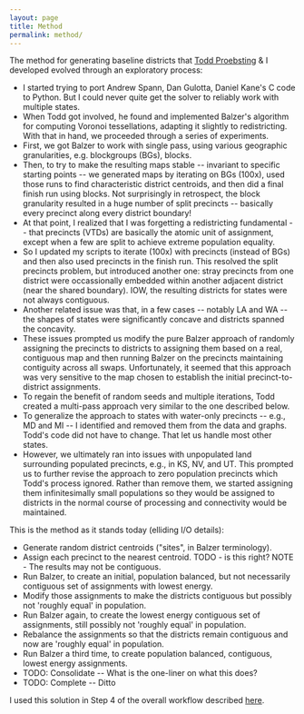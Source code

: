 ```yaml
---
layout: page
title: Method
permalink: method/
---
```


The method for generating baseline districts that [Todd Proebsting](http://proebsting.cs.arizona.edu/) & I 
developed evolved through an exploratory process:

-   I started trying to port Andrew Spann, Dan Gulotta, Daniel Kane's C code to Python. 
    But I could never quite get the solver to reliably work with multiple states.
-   When Todd got involved, he found and implemented Balzer's algorithm for computing Voronoi tessellations, 
    adapting it slightly to redistricting. With that in hand, we proceeded through a series of experiments.
-   First, we got Balzer to work with single pass, using various geographic granularities, e.g. blockgroups (BGs), blocks.
-   Then, to try to make the resulting maps stable -- invariant to specific starting points -- we generated maps by iterating on 
    BGs (100x), used those runs to find characteristic district centroids, and then did a final finish run using blocks. 
    Not surprisingly in retrospect, the block granularity resulted in a huge number of split precincts -- basically every precinct along every district boundary!
-   At that point, I realized that I was forgetting a redistricting fundamental -- that precincts (VTDs) are basically the atomic unit 
    of assignment, except when a few are split to achieve extreme population equality.
-   So I updated my scripts to iterate (100x) with precincts (instead of BGs) and then also used precincts in the finish run. 
    This resolved the split precincts problem, but introduced another one: stray precincts from one district were occassionally embedded within another adjacent district (near the shared boundary). IOW, the resulting districts for states were not always contiguous.
-   Another related issue was that, in a few cases -- notably LA and WA -- the shapes of states were significantly concave and
    districts spanned the concavity.
-   These issues prompted us modify the pure Balzer approach of randomly assigning the precincts to districts to assigning them 
    based on a real, contiguous map and then running Balzer on the precincts maintaining contiguity across all swaps. 
    Unfortunately, it seemed that this approach was very sensitive to the map chosen to establish the initial precinct-to-district assignments.
-   To regain the benefit of random seeds and multiple iterations, Todd created a multi-pass approach very similar to the one
    described below.
-   To generalize the approach to states with water-only precincts -- e.g., MD and MI -- I identified and removed them
    from the data and graphs. Todd's code did not have to change. That let us handle most other states.
-   However, we ultimately ran into issues with unpopulated land surrounding populated precincts, e.g., in KS, NV, and UT. 
    This prompted us to further revise the approach to zero population precincts which Todd's process ignored. Rather than remove them, we started assigning them infinitesimally small populations so they would be assigned to districts in the normal course of processing
    and connectivity would be maintained.
    
This is the method as it stands today (elliding I/O details):

-   Generate random district centroids ("sites", in Balzer terminology).
-   Assign each precinct to the nearest centroid. TODO - is this right? NOTE - The results may not be contiguous.
-   Run Balzer, to create an initial, population balanced, but not necessarily contiguous set of assignments with lowest energy.
-   Modify those assignments to make the districts contiguous but possibly not 'roughly equal' in population.
-   Run Balzer again, to create the lowest energy contiguous set of assignments, still possibly not 'roughly equal' in population.
-   Rebalance the assignments so that the districts remain contiguous and now are 'roughly equal' in population.
-   Run Balzer a third time, to create population balanced, contiguous, lowest energy assignments.
-   TODO: Consolidate -- What is the one-liner on what this does?
-   TODO: Complete -- Ditto

I used this solution in Step 4 of the overall workflow described [here](workflow.md).
